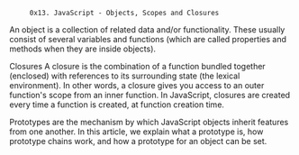          0x13. JavaScript - Objects, Scopes and Closures


An object is a collection of related data and/or functionality. These usually consist of several variables and functions (which are called properties and methods when they are inside objects).

Closures
A closure is the combination of a function bundled together (enclosed) with references to its surrounding state (the lexical environment). In other words, a closure gives you access to an outer function's scope from an inner function. In JavaScript, closures are created every time a function is created, at function creation time.

Prototypes are the mechanism by which JavaScript objects inherit features from one another. In this article, we explain what a prototype is, how prototype chains work, and how a prototype for an object can be set.
